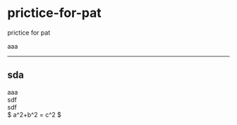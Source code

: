 <script type="text/javascript"
    src="http://cdn.mathjax.org/mathjax/latest/MathJax.js?config=TeX-AMS-MML_HTMLorMML">
</script>

# prictice-for-pat

prictice for pat

aaa
___

## sda

aaa  
sdf  
sdf  
$ a^2+b^2 = c^2 $